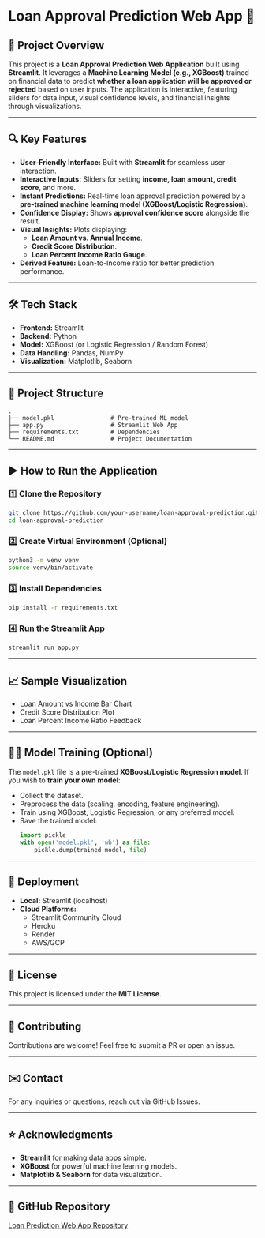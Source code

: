 # Loan Approval Prediction Web App 🚀

## 📝 Project Overview
This project is a **Loan Approval Prediction Web Application** built using **Streamlit**. It leverages a **Machine Learning Model (e.g., XGBoost)** trained on financial data to predict **whether a loan application will be approved or rejected** based on user inputs. The application is interactive, featuring sliders for data input, visual confidence levels, and financial insights through visualizations.

---

## 🔍 Key Features
- **User-Friendly Interface:** Built with **Streamlit** for seamless user interaction.
- **Interactive Inputs:** Sliders for setting **income, loan amount, credit score**, and more.
- **Instant Predictions:** Real-time loan approval prediction powered by a **pre-trained machine learning model (XGBoost/Logistic Regression)**.
- **Confidence Display:** Shows **approval confidence score** alongside the result.
- **Visual Insights:** Plots displaying:
  - **Loan Amount vs. Annual Income**.
  - **Credit Score Distribution**.
  - **Loan Percent Income Ratio Gauge**.
- **Derived Feature:** Loan-to-Income ratio for better prediction performance.

---

## 🛠️ Tech Stack
- **Frontend:** Streamlit
- **Backend:** Python
- **Model:** XGBoost (or Logistic Regression / Random Forest)
- **Data Handling:** Pandas, NumPy
- **Visualization:** Matplotlib, Seaborn

---

## 📂 Project Structure
```
.
├── model.pkl                # Pre-trained ML model
├── app.py                   # Streamlit Web App
├── requirements.txt         # Dependencies
└── README.md                # Project Documentation
```

---

## ▶️ How to Run the Application
### 1️⃣ **Clone the Repository**
```bash
git clone https://github.com/your-username/loan-approval-prediction.git
cd loan-approval-prediction
```

### 2️⃣ **Create Virtual Environment (Optional)**
```bash
python3 -m venv venv
source venv/bin/activate
```

### 3️⃣ **Install Dependencies**
```bash
pip install -r requirements.txt
```

### 4️⃣ **Run the Streamlit App**
```bash
streamlit run app.py
```

---

## 📈 Sample Visualization
- Loan Amount vs Income Bar Chart
- Credit Score Distribution Plot
- Loan Percent Income Ratio Feedback

---

## 🧑‍💻 Model Training (Optional)
The `model.pkl` file is a pre-trained **XGBoost/Logistic Regression model**. If you wish to **train your own model**:
- Collect the dataset.
- Preprocess the data (scaling, encoding, feature engineering).
- Train using XGBoost, Logistic Regression, or any preferred model.
- Save the trained model:
  ```python
  import pickle
  with open('model.pkl', 'wb') as file:
      pickle.dump(trained_model, file)
  ```

---

## 🚀 Deployment
- **Local:** Streamlit (localhost)
- **Cloud Platforms:**
  - Streamlit Community Cloud
  - Heroku
  - Render
  - AWS/GCP

---

## 📄 License
This project is licensed under the **MIT License**.

---

## 🤝 Contributing
Contributions are welcome! Feel free to submit a PR or open an issue.

---

## ✉️ Contact
For any inquiries or questions, reach out via GitHub Issues.

---

## ⭐ Acknowledgments
- **Streamlit** for making data apps simple.
- **XGBoost** for powerful machine learning models.
- **Matplotlib & Seaborn** for data visualization.

---

## 🔗 GitHub Repository
[Loan Prediction Web App Repository](https://github.com/your-username/loan-approval-prediction)

